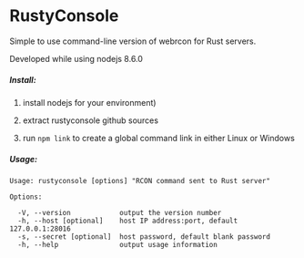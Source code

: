 # RustyConsole

Simple to use command-line version of webrcon for Rust servers.

Developed while using nodejs 8.6.0

<h5>Install:</h5>

1. install nodejs for your environment)

2. extract rustyconsole github sources

3. run `npm link` to create a global command link in either Linux or Windows

<h5>Usage:</h5>

```
Usage: rustyconsole [options] "RCON command sent to Rust server"

Options:

  -V, --version            output the version number
  -h, --host [optional]    host IP address:port, default 127.0.0.1:28016
  -s, --secret [optional]  host password, default blank password
  -h, --help               output usage information
```
